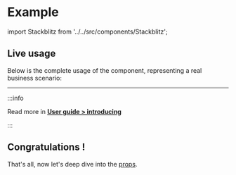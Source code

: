 # Example

import Stackblitz from '../../src/components/Stackblitz';

## Live usage

Below is the complete usage of the component, representing a real business scenario:

---

:::info

Read more in [**User guide > introducing**](/docs/intro/introducing)

:::

<Stackblitz id="next-example" />

## Congratulations !

That's all, now let's deep dive into the [props](/docs/api/base-adapter).
